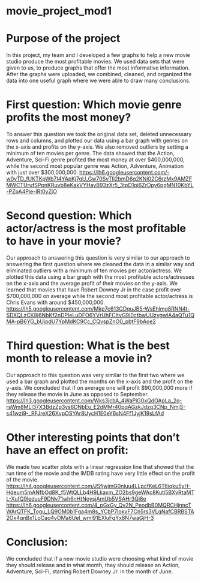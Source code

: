 # movie_project_mod1
# Purpose of the project
In this project, my team and I developed a few graphs to help a new movie studio produce the most profitable movies. We used data sets that were given to us, to produce graphs that offer the most informative information. After the graphs were uploaded, we combined, cleaned, and organized the data into one useful graph where we were able to draw many conclusions. 

# First question: Which movie genre profits the most money?
To answer this question we took the original data set, deleted unnecessary rows and columns, and plotted our data using a bar graph with genres on the x-axis and profits on the y-axis. We also removed outliers by setting a minimum of ten movies per genre. The data showed that the Action, Adventure, Sci-Fi genre profited the most money at over $400,000,000, while the second most popular genre was Action, Adventure, Animation with just over $300,000,000.
https://lh6.googleusercontent.com/-w0yTD_fUKTKpWb7I4YApKj7gU_Gw70SvTIi2bmD6g2KNi02C6rzMx9AMZFMWCTUrufSPpnKRuvb8eKakVYHayB93zXr5_3tpD1pi6ZrDpy6pgMN10KbYL-PZpA4Pie-IRt0yZjO
# Second question: Which actor/actress is the most profitable to have in your movie?
Our approach to answering this question is very similar to our approach to answering the first question where we cleaned the data in a similar way and eliminated outliers with a minimum of ten movies per actor/actress. We plotted this data using a bar graph with the most profitable actors/actresses on the x-axis and the average profit of their movies on the y-axis. We learned that movies that have Robert Downey Jr in the case profit over $700,000,000 on average while the second most profitable actor/actress is Chris Evans with around $450,000,000. 
https://lh5.googleusercontent.com/Mkp7c613GDquJB5-WsEhlmg8RNN4t-SDXQLzCK8j6NbKf2nDPIeLuDFO6YVrUhFCItvG9I0ctbwUUzygwlA4aQTu1QMA-pB6YG_bUipdU7YpMdKC9Cc_CQvspZnO0_pbtF9bAoe2

# Third question: What is the best month to release a movie in?
Our approach to this question was very similar to the first two where we used a bar graph and plotted the months on the x-axis and the profit on the y-axis. We concluded that if on average one will profit $90,000,000 more if they release the movie in June as opposed to September. 
https://lh3.googleusercontent.com/Wks3jcbA_4WaPiG0xQdOApLa_2q-rsWm8MLl37X3BdzZp3ys6DNbEu_E2dMMr40pqAGzkJdzq3CNp_NmjS-s41wzi9-_RFJreX26XvpOSYAr8UycH1E0eY6sN4Ff1JyjK19sLfAd

# Other interesting points that don’t have an effect on profit:
We made two scatter plots with a linear regression line that showed that the run time of the movie and the IMDB rating have very little effect on the profit of the movie. 
https://lh4.googleusercontent.com/JSfjwjmG0nluu4LLpcfKeL6T6iqku5yH-Hdeum5mANfbOd8K_f5WtQLLb4H9Lkaxm_ZO2bs9geWAc8Kuti5BXvRtaMTL-XufQ9leduuF9DNv71wh6nHtNoysjAmUb5VSAHr3Qi8e
https://lh6.googleusercontent.com/4_pGxGy_Qv2N_PeodbB0MQRCHjnncTWArQTFK_Togu_LQ9OM0b1Fga4m8s_YCbP7lokvF7Cn5rs3VLqNafCBRBSTA2Ox4qnBx1LoCao4vOMa6Uel_wml91EXluFgYx8N7waGjH-3

# Conclusion:
We concluded that if a new movie studio were choosing what kind of movie they should release and in what month, they should release an Action, Adventure, Sci-Fi, starring Robert Downey Jr. in the month of June. 
